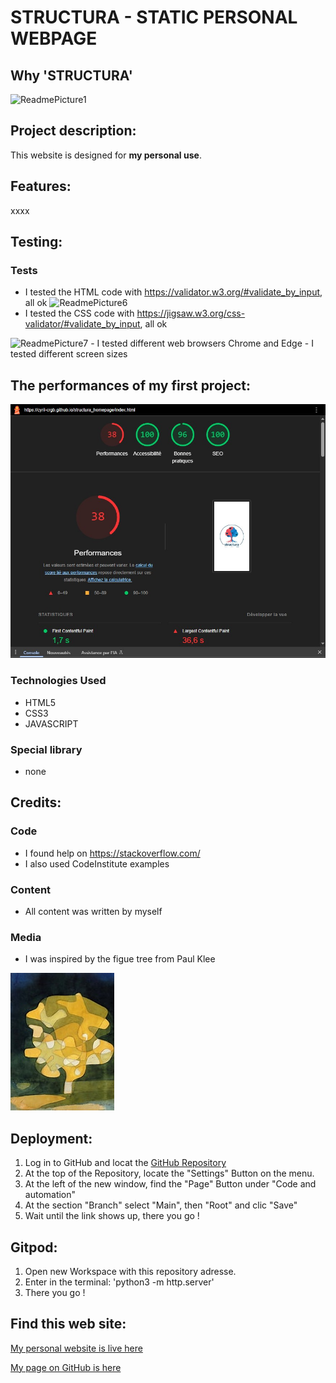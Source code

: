 
# STRUCTURA - STATIC PERSONAL WEBPAGE 
## Why 'STRUCTURA'

<img src="assets/images/Portfolio1_AmIResponsive.JPG" alt="ReadmePicture1">

## Project description:
This website is designed for **my personal use**. 

## Features:
xxxx

## Testing:

### Tests
- I tested the HTML code with https://validator.w3.org/#validate_by_input, all ok <img src="assets/images/Portfolio1_validatorw3.jpg" alt="ReadmePicture6">
- I tested the CSS code with https://jigsaw.w3.org/css-validator/#validate_by_input, all ok
<img src="assets/images/Portfolio1_jigsaww3.jpg" alt="ReadmePicture7">
- I tested different web browsers Chrome and Edge
- I tested different screen sizes
  
## The performances of my first project:

<img src="assets/images/structura_Lighthouse performances.jpg" alt="ReadmePicture8">

### Technologies Used
- HTML5
- CSS3
- JAVASCRIPT

### Special library
- none

## Credits:

### Code
- I found help on <https://stackoverflow.com/>
- I also used CodeInstitute examples 

### Content
- All content was written by myself 

### Media
- I was inspired by the figue tree from Paul Klee
<img src="assets/images/Fig Tree, by Paul Klee.jfif" alt="ReadmePicture9">

## Deployment:
1. Log in to GitHub and locat the [GitHub Repository](https://github.com/Cyril-CRGB/Portfolio1)
2. At the top of the Repository, locate the "Settings" Button on the menu.
3. At the left of the new window, find the "Page" Button under "Code and automation"
4. At the section "Branch" select "Main", then "Root" and clic "Save"
5. Wait until the link shows up, there you go !

## Gitpod:
1. Open new Workspace with this repository adresse.
2. Enter in the terminal: 'python3 -m http.server'
3. There you go !

## Find this web site:

[My personal website is live here](https://cyril-crgb.github.io/structura_homepage/index.html)

[My page on GitHub is here](https://github.com/Cyril-CRGB/structura_homepage)
